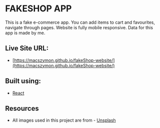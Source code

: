 # FAKESHOP APP
This is a fake e-commerce app. You can add items to cart and favourites, navigate through pages. Website is fully mobile responsive. Data for this app is made by me.

## Live Site URL:
- [https://macszymon.github.io/fakeShop-website/](https://macszymon.github.io/fakeShop-website/)

## Built using:
- [React](https://reactjs.org/)

## Resources
- All images used in this project are from - [Unsplash](https://unsplash.com/) 
